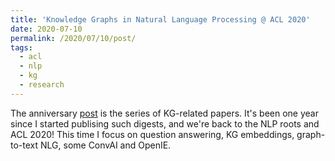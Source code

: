 ```yaml
---
title: 'Knowledge Graphs in Natural Language Processing @ ACL 2020'
date: 2020-07-10
permalink: /2020/07/10/post/
tags:
  - acl
  - nlp
  - kg
  - research
---
```


The anniversary [post](https://medium.com/@mgalkin/knowledge-graphs-in-natural-language-processing-acl-2020-ebb1f0a6e0b1) is the series of KG-related papers. It's been one year since I started publising such digests, and we're back to the NLP roots and ACL 2020!
This time I focus on question answering, KG embeddings, graph-to-text NLG, some ConvAI and OpenIE. 



